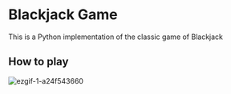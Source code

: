 # Blackjack Game
This is a Python implementation of the classic game of Blackjack

## How to play
![ezgif-1-a24f543660](https://user-images.githubusercontent.com/104169955/221415780-10cd6e79-833b-4b12-bd78-abd08952d30b.gif)
